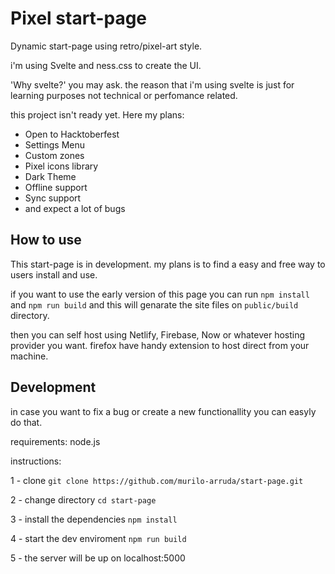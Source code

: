 # Pixel start-page

Dynamic start-page using retro/pixel-art style.

i'm using Svelte and ness.css to create the UI.

'Why svelte?' you may ask. the reason that i'm using svelte is just for learning purposes not technical or perfomance related.

this project isn't ready yet. Here my plans:

- Open to Hacktoberfest
- Settings Menu
- Custom zones
- Pixel icons library
- Dark Theme
- Offline support
- Sync support
- and expect a lot of bugs


## How to use

This start-page is in development. my plans is to find a easy and free way to users install and use.

if you want to use the early version of this page you can run `npm install` and `npm run build` and this will genarate the site files on `public/build` directory.

then you can self host using Netlify, Firebase, Now or whatever hosting provider you want. firefox have handy extension to host direct from your machine.

## Development

in case you want to fix a bug or create a new functionallity you can easyly do that.

requirements: node.js

instructions:

1 - clone `git clone https://github.com/murilo-arruda/start-page.git`

2 - change directory `cd start-page`

3 - install the dependencies `npm install`

4 - start the dev enviroment `npm run build`

5 - the server will be up on localhost:5000
